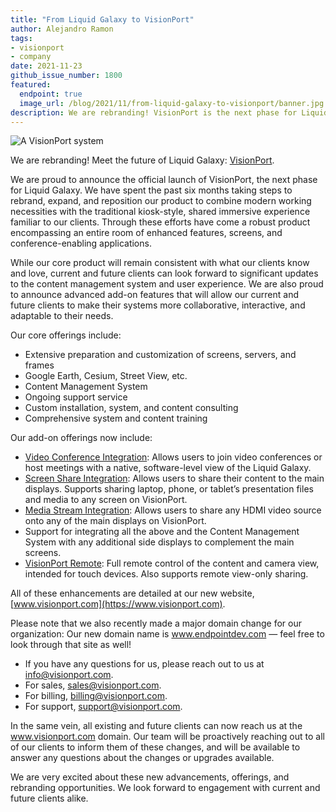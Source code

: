 ```yaml
---
title: "From Liquid Galaxy to VisionPort"
author: Alejandro Ramon
tags:
- visionport
- company
date: 2021-11-23
github_issue_number: 1800
featured:
  endpoint: true
  image_url: /blog/2021/11/from-liquid-galaxy-to-visionport/banner.jpg
description: We are rebranding! VisionPort is the next phase for Liquid Galaxy.
---
```


![A VisionPort system](/blog/2021/11/from-liquid-galaxy-to-visionport/banner.jpg)

We are rebranding! Meet the future of Liquid Galaxy: [VisionPort](https://www.visionport.com).

We are proud to announce the official launch of VisionPort, the next phase for Liquid Galaxy. We have spent the past six months taking steps to rebrand, expand, and reposition our product to combine modern working necessities with the traditional kiosk-style, shared immersive experience familiar to our clients. Through these efforts have come a robust product encompassing an entire room of enhanced features, screens, and conference-enabling applications.

While our core product will remain consistent with what our clients know and love, current and future clients can look forward to significant updates to the content management system and user experience. We are also proud to announce advanced add-on features that will allow our current and future clients to make their systems more collaborative, interactive, and adaptable to their needs.

Our core offerings include:
- Extensive preparation and customization of screens, servers, and frames
- Google Earth, Cesium, Street View, etc.
- Content Management System
- Ongoing support service
- Custom installation, system, and content consulting
- Comprehensive system and content training

Our add-on offerings now include:
- [Video Conference Integration](/blog/2021/09/video-conference-integration/): Allows users to join video conferences or host meetings with a native, software-level view of the Liquid Galaxy.
- [Screen Share Integration](/blog/2021/09/liquid-galaxy-screen-share-integration/): Allows users to share their content to the main displays. Supports sharing laptop, phone, or tablet’s presentation files and media to any screen on VisionPort.
- [Media Stream Integration](/blog/2021/11/liquid-galaxy-media-stream-integration/): Allows users to share any HDMI video source onto any of the main displays on VisionPort.
- Support for integrating all the above and the Content Management System with any additional side displays to complement the main screens.
- [VisionPort Remote](/blog/2021/09/introducing-visionport-remote/): Full remote control of the content and camera view, intended for touch devices. Also supports remote view-only sharing.

All of these enhancements are detailed at our new website, [www.visionport.com](https://www.visionport.com).

Please note that we also recently made a major domain change for our organization: Our new domain name is www.endpointdev.com — feel free to look through that site as well!

- If you have any questions for us, please reach out to us at [info@visionport.com](mailto:info@visionport.com).
- For sales, [sales@visionport.com](mailto:sales@visionport.com).
- For billing, [billing@visionport.com](mailto:billing@visionport.com).
- For support, [support@visionport.com](mailto:support@visionport.com).

In the same vein, all existing and future clients can now reach us at the www.visionport.com domain. Our team will be proactively reaching out to all of our clients to inform them of these changes, and will be available to answer any questions about the changes or upgrades available.

We are very excited about these new advancements, offerings, and rebranding opportunities. We look forward to engagement with current and future clients alike.
